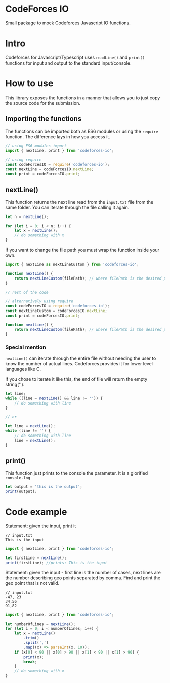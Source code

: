 # CodeForces IO

Small package to mock Codeforces Javascript IO functions.

# Intro

Codeforces for Javascript/Typescript uses `readLine()` and `print()` functions for input and output to the standard input/console.

# How to use

This library exposes the functions in a manner that allows you to just copy the source code for the submission.

## Importing the functions

The functions can be imported both as ES6 modules or using the `require` function. The difference lays in how you access it.

```javascript
// using ES6 modules import
import { nextLine, print } from 'codeforces-io';

// using require
const codeForcesIO = require('codeforces-io');
const nextLine = codeForcesIO.nextLine;
const print = codeForcesIO.print;
```

## nextLine()

This function returns the next line read from the `input.txt` file from the same folder.
You can iterate through the file calling it again.

```javascript
let n = nextLine();

for (let i = 0; i < n; i++) {
    let x = nextLine();
    // do something with x
}
```

If you want to change the file path you must wrap the function inside your own.

```javascript
import { nextLine as nextLineCustom } from 'codeforces-io';

function nextLine() {
    return nextLineCustom(filePath); // where filePath is the desired path to your file
}

// rest of the code

// alternatively using require
const codeForcesIO = require('codeforces-io');
const nextLineCustom = codeForcesIO.nextLine;
const print = codeForcesIO.print;

function nextLine() {
    return nextLineCustom(filePath); // where filePath is the desired path to your file
}
```

### Special mention

`nextLine()` can iterate through the entire file without needing the user to know the number of actual lines.
Codeforces provides it for lower level languages like C.

If you chose to iterate it like this, the end of file will return the empty string('').

```javascript
let line;
while ((line = nextLine() && line != '')) {
    // do something with line
}

// or

let line = nextLine();
while (line != '') {
    // do something with line
    line = nextLine();
}
```

## print()

This function just prints to the console the parameter. It is a glorified `console.log`

```javascript
let output = 'this is the output';
print(output);
```

# Code example

Statement: given the input, print it

```text
// input.txt
This is the input
```

```javascript
import { nextLine, print } from 'codeforces-io';

let firstLine = nextLine();
print(firstLine); //prints: This is the input
```

Statement: given the input - first line is the number of cases, next lines are the number describing geo points separated by comma. Find and print the geo point that is not valid.

```text
// input.txt
-47, 23
34,56
91,82
```

```javascript
import { nextLine, print } from 'codeforces-io';

let numberOfLines = nextLine();
for (let i = 0; i < numberOfLines; i++) {
    let x = nextLine()
        .trim()
        .split(',')
        .map((x) => parseInt(x, 10));
    if (x[0] < 90 || x[0] > 90 || x[1] < 90 || x[1] > 90) {
        print(x);
        break;
    }
    // do something with x
}
```
